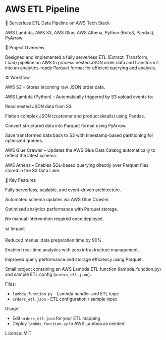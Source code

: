 # AWS ETL Pipeline

🧩 Serverless ETL Data Pipeline on AWS
Tech Stack

AWS Lambda, AWS S3, AWS Glue, AWS Athena, Python (Boto3, Pandas), PyArrow

📘 Project Overview

Designed and implemented a fully serverless ETL (Extract, Transform, Load) pipeline on AWS to process nested JSON order data and transform it into an analytics-ready Parquet format for efficient querying and analysis.

⚙️ Workflow

AWS S3 – Stores incoming raw JSON order data.

AWS Lambda (Python) – Automatically triggered by S3 upload events to:

Read nested JSON data from S3.

Flatten complex JSON (customer and product details) using Pandas.

Convert structured data into Parquet format using PyArrow.

Save transformed data back to S3 with timestamp-based partitioning for optimized queries.

AWS Glue Crawler – Updates the AWS Glue Data Catalog automatically to reflect the latest schema.

AWS Athena – Enables SQL-based querying directly over Parquet files stored in the S3 Data Lake.

🚀 Key Features

Fully serverless, scalable, and event-driven architecture.

Automated schema updates via AWS Glue Crawler.

Optimized analytics performance with Parquet storage.

No manual intervention required once deployed.

📊 Impact

Reduced manual data preparation time by 90%.

Enabled real-time analytics with zero infrastructure management.

Improved query performance and storage efficiency using Parquet.

Small project containing an AWS Lambda ETL function (lambda_function.py) and sample ETL config (`orders_etl.json`).

Files:

- `lambda_function.py` - Lambda handler and ETL logic
- `orders_etl.json` - ETL configuration / sample input

Usage:

- Edit `orders_etl.json` for your ETL mapping
- Deploy `lambda_function.py` to AWS Lambda as needed

License: MIT
